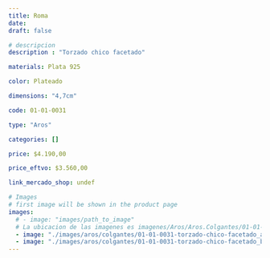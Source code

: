 ```yaml
---
title: Roma
date: 
draft: false

# descripcion
description : "Torzado chico facetado"

materials: Plata 925

color: Plateado

dimensions: "4,7cm"

code: 01-01-0031

type: "Aros"

categories: []

price: $4.190,00

price_eftvo: $3.560,00

link_mercado_shop: undef

# Images
# first image will be shown in the product page
images:
  # - image: "images/path_to_image"
  # La ubicacion de las imagenes es imagenes/Aros/Aros.Colgantes/01-01-0031-roma
  - image: "./images/aros/colgantes/01-01-0031-torzado-chico-facetado_a.jpeg"
  - image: "./images/aros/colgantes/01-01-0031-torzado-chico-facetado_b.jpeg"
---
```

